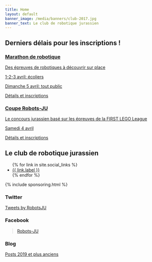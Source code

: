 ```yaml
---
title: Home
layout: default
banner_image: /media/banners/club-2017.jpg
banner_text: Le club de robotique jurassien
---
```


<section class="events-banner">
  <div class="container">
    <h2>Derniers délais pour les inscriptions !</h2>
    <div class="row">
      <div class="col-md-6">
        <a href="/semaine-robotique-2020" class="event-block" style="background-image: url(/media/events-banner/marathon.jpg?v=dbfe283e520cc5a237d936d25c946eef)">
          <div class="legend">
            <h3>Marathon de robotique</h3>
            <p>Des épreuves de robotiques à découvrir sur place</p>
            <p><i class="fa fa-calendar"></i> 1-2-3 avril: écoliers</p>
            <p><i class="fa fa-calendar"></i> Dimanche 5 avril: tout public</p>
            <div class="button">Détails et inscriptions</div>
          </div>
        </a>
      </div>
      <div class="col-md-6">
        <a href="https://coupe.robots-ju.ch/" class="event-block" style="background-image: url(/media/events-banner/coupe.jpg?v=f60c0e974c9751ec7f30767b4b43f6ce)">
          <div class="legend">
            <h3>Coupe Robots-JU</h3>
            <p>Le concours jurassien basé sur les épreuves de la FIRST LEGO League</p>
            <p><i class="fa fa-calendar"></i> Samedi 4 avril</p>
            <div class="button">Détails et inscriptions</div>
          </div>
        </a>
      </div>
    </div>
  </div>
</section>

<section class="banner-image banner-home" style="background-image: url({{ page.banner_image }})">
    <div class="banner-text">
        <div class="container">
            <h2>Le club de robotique jurassien</h2>
            <ul class="social">
                {% for link in site.social_links %}
                <li><a href="{{ link.url }}" title="{{ link.title }}"><span class="fa fa-{{ link.icon }}"></span> {{ link.label }}</a></li>
                {% endfor %}
            </ul>
        </div>
    </div>
</section>

{% include sponsoring.html %}

<div class="container page">
    <div class="row">
        <section class="col-md-4">
           <h3>Twitter</h3>
            <a class="twitter-timeline" data-lang="fr" data-height="1000" href="https://twitter.com/RobotsJU">Tweets by RobotsJU</a>
        </section>
        <section class="col-md-4">
           <h3>Facebook</h3>
            <div class="fb-page" data-href="https://www.facebook.com/RobotsJU/" data-tabs="timeline" data-width="" data-height="1000" data-small-header="false" data-adapt-container-width="true" data-hide-cover="false" data-show-facepile="true"><blockquote cite="https://www.facebook.com/RobotsJU/" class="fb-xfbml-parse-ignore"><a href="https://www.facebook.com/RobotsJU/">Robots-JU</a></blockquote></div>
        </section>
        <section class="col-md-4">
            <h3>Blog</h3>
            <p><i class="fa fa-list"></i> <a href="/tous-les-posts">Posts 2019 et plus anciens</a></p>
        </section>
    </div>
</div>

<script async src="https://platform.twitter.com/widgets.js" charset="utf-8"></script>
<div id="fb-root"></div>
<script async defer crossorigin="anonymous" src="https://connect.facebook.net/fr_FR/sdk.js#xfbml=1&version=v6.0"></script>
